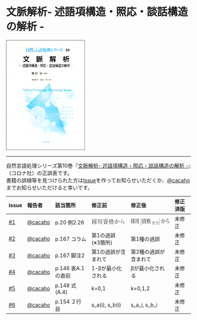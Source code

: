 # 文脈解析- 述語項構造・照応・談話構造の解析 -   

<img src="https://github.com/cacaho/discourse-analysis-book/blob/img/front.png" height="300pt">

---

自然言語処理シリーズ第10巻『[文脈解析- 述語項構造・照応・談話構造の解析 -](http://www.coronasha.co.jp/np/isbn/9784339027600/)』（コロナ社）の正誤表です。  
書籍の誤植等を見つけられた方は[Issue](https://github.com/cacaho/discourse-analysis-book/issues)を作ってお知らせいただくか、[@cacaho](https://twitter.com/cacaho)までお知らせいただけると幸いです。

| issue | 報告者 | 該当箇所 | 修正前 | 修正後 | 修正済版 |
| :-- | :-- | :-- | :-- | :-- | :-- |
| [#1](https://github.com/cacaho/discourse-analysis-book/issues/1) | [@cacaho](https://twitter.com/cacaho) | p.20 例2.26 | <img src="https://github.com/cacaho/discourse-analysis-book/blob/img/errata1-1.png" height="16pt"> | <img src="https://github.com/cacaho/discourse-analysis-book/blob/img/errata1-2.png" height="18pt"> | 未修正 |
| [#2](https://github.com/cacaho/discourse-analysis-book/issues/2) | [@cacaho](https://twitter.com/cacaho) | p.167 コラム | 第1の過誤　(※3箇所) | 第1種の過誤 | 未修正 |
| [#3](https://github.com/cacaho/discourse-analysis-book/issues/3) | [@cacaho](https://twitter.com/cacaho) | p.167 脚注2 | 第1の過誤が含まれて | 第2種の過誤が含まれて | 未修正 |
| [#4](https://github.com/cacaho/discourse-analysis-book/issues/4) | [@cacaho](https://twitter.com/cacaho) | p.146 表A.1の直前 | 1-βが最小化される | βが最小化される | 未修正 |
| [#5](https://github.com/cacaho/discourse-analysis-book/issues/5) | [@cacaho](https://twitter.com/cacaho) | p.148 式(A.4) | k=0,1 | k=0,1,2 | 未修正 |
| [#6](https://github.com/cacaho/discourse-analysis-book/issues/6) | [@cacaho](https://twitter.com/cacaho) | p.154 ２行目 | s_a(i), s_b(i) | s_a_i, s_b_i | 未修正 |
